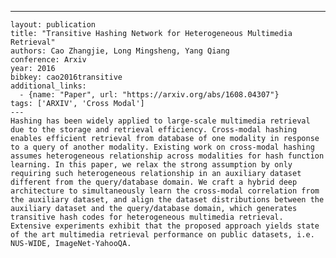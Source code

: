 ---
    layout: publication
    title: "Transitive Hashing Network for Heterogeneous Multimedia Retrieval"
    authors: Cao Zhangjie, Long Mingsheng, Yang Qiang
    conference: Arxiv
    year: 2016
    bibkey: cao2016transitive
    additional_links:
      - {name: "Paper", url: "https://arxiv.org/abs/1608.04307"}
    tags: ['ARXIV', 'Cross Modal']
    ---
    Hashing has been widely applied to large-scale multimedia retrieval due to the storage and retrieval efficiency. Cross-modal hashing enables efficient retrieval from database of one modality in response to a query of another modality. Existing work on cross-modal hashing assumes heterogeneous relationship across modalities for hash function learning. In this paper, we relax the strong assumption by only requiring such heterogeneous relationship in an auxiliary dataset different from the query/database domain. We craft a hybrid deep architecture to simultaneously learn the cross-modal correlation from the auxiliary dataset, and align the dataset distributions between the auxiliary dataset and the query/database domain, which generates transitive hash codes for heterogeneous multimedia retrieval. Extensive experiments exhibit that the proposed approach yields state of the art multimedia retrieval performance on public datasets, i.e. NUS-WIDE, ImageNet-YahooQA.